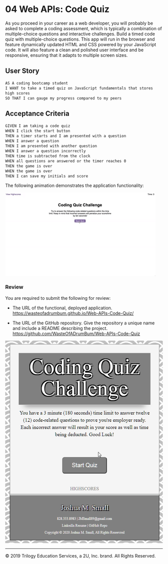 # 04 Web APIs: Code Quiz

As you proceed in your career as a web developer, you will probably be asked to complete a coding assessment, which is typically a combination of multiple-choice questions and interactive challenges. Build a timed code quiz with multiple-choice questions. This app will run in the browser and feature dynamically updated HTML and CSS powered by your JavaScript code. It will also feature a clean and polished user interface and be responsive, ensuring that it adapts to multiple screen sizes.

## User Story

```
AS A coding bootcamp student
I WANT to take a timed quiz on JavaScript fundamentals that stores high scores
SO THAT I can gauge my progress compared to my peers
```

## Acceptance Criteria

```
GIVEN I am taking a code quiz
WHEN I click the start button
THEN a timer starts and I am presented with a question
WHEN I answer a question
THEN I am presented with another question
WHEN I answer a question incorrectly
THEN time is subtracted from the clock
WHEN all questions are answered or the timer reaches 0
THEN the game is over
WHEN the game is over
THEN I can save my initials and score
```

The following animation demonstrates the application functionality:

![code quiz](./assets/images/04-web-apis-homework-demo.gif)

### Review

You are required to submit the following for review:

* The URL of the functional, deployed application.
https://wasteofadrumbum.github.io/Web-APIs-Code-Quiz/

* The URL of the GitHub repository. Give the repository a unique name and include a README describing the project.
https://github.com/WasteOfADrumBum/Web-APIs-Code-Quiz

![code quiz](./assets/images/CodeQuiz.gif)

- - -
© 2019 Trilogy Education Services, a 2U, Inc. brand. All Rights Reserved.
